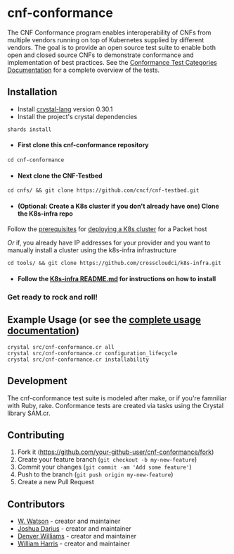 # cnf-conformance
The CNF Conformance program enables interoperability of CNFs from multiple vendors running on top of Kubernetes supplied by different vendors. The goal is to provide an open source test suite to enable both open and closed source CNFs to demonstrate conformance and implementation of best practices.  See the [Conformance Test Categories Documentation](https://github.com/cncf/cnf-conformance/blob/master/TEST-CATEGORIES.md) for a complete overview of the tests.

## Installation
  * Install [crystal-lang](https://crystal-lang.org/install/) version 0.30.1
  * Install the project's crystal dependencies
  ```
  shards install
  ```
  * #### First clone this cnf-conformance repository 
  ```
  cd cnf-conformance
  ```
  * #### Next clone the CNF-Testbed 
  ```
  cd cnfs/ && git clone https://github.com/cncf/cnf-testbed.git
  ```
  * #### (Optional: Create a K8s cluster if you don't already have one) Clone the K8s-infra repo 

  Follow the [prerequisites](https://github.com/cncf/cnf-testbed/tree/master/tools#pre-requisites) for [deploying a K8s cluster](https://github.com/cncf/cnf-testbed/tree/master/tools#deploying-a-kubernetes-cluster-using-the-makefile--ci-tools)  for a Packet host 
  
  *Or* if, you already have IP addresses for your provider and you want to manually install a cluster using the k8s-infra infrastructure
  ```
  cd tools/ && git clone https://github.com/crosscloudci/k8s-infra.git
  ```
  * #### Follow the [K8s-infra README.md](https://github.com/crosscloudci/k8s-infra/blob/master/README.md#quick-start) for instructions on how to install
  ### Get ready to rock and roll! 

## Example Usage (or see the [complete usage documentation](https://github.com/cncf/cnf-conformance/blob/master/USAGE.md))
  ```
  crystal src/cnf-conformance.cr all 
  crystal src/cnf-conformance.cr configuration_lifecycle 
  crystal src/cnf-conformance.cr installability 
  ```

## Development
  The cnf-conformance test suite is modeled after make, or if you're famniliar with Ruby, rake. Conformance tests are created via tasks using the Crystal library SAM.cr. 

## Contributing

1. Fork it (<https://github.com/your-github-user/cnf-conformance/fork>)
2. Create your feature branch (`git checkout -b my-new-feature`)
3. Commit your changes (`git commit -am 'Add some feature'`)
4. Push to the branch (`git push origin my-new-feature`)
5. Create a new Pull Request

## Contributors

  - [W. Watson](https://github.com/wavell) - creator and maintainer
  - [Joshua Darius](https://github.com/nupejosh) - creator and maintainer
  - [Denver Williams](https://github.com/denverwilliams) - creator and maintainer
  - [William Harris](https://github.com/williscool) - creator and maintainer
